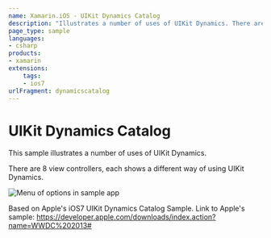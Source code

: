 ```yaml
---
name: Xamarin.iOS - UIKit Dynamics Catalog
description: "Illustrates a number of uses of UIKit Dynamics. There are 8 view controllers, each shows a different way of using UIKit Dynamics (iOS7)"
page_type: sample
languages:
- csharp
products:
- xamarin
extensions:
    tags:
    - ios7
urlFragment: dynamicscatalog
---
```

# UIKit Dynamics Catalog

This sample illustrates a number of uses of UIKit Dynamics.

There are 8 view controllers, each shows a different way of using UIKit Dynamics.

![Menu of options in sample app](Screenshots/01.png)

Based on Apple's iOS7 UIKit Dynamics Catalog Sample.
Link to Apple's sample: https://developer.apple.com/downloads/index.action?name=WWDC%202013#
